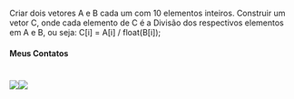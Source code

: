 Criar dois vetores A e B cada um com 10 elementos inteiros. Construir um vetor C, onde cada elemento de C é a Divisão dos respectivos elementos em A e B, ou seja: C[i] = A[i] / float(B[i]);

#### Meus Contatos
# <a href = "mailto:joaodedeusrsfilho@gmail.com"><img src="https://img.shields.io/badge/-Gmail-%23333?style=for-the-badge&logo=gmail&logoColor=white" target="_blank"></a><a href="https://www.linkedin.com/in/joaodedeusrsfilho" target="_blank"><img src="https://img.shields.io/badge/-LinkedIn-%230077B5?style=for-the-badge&logo=linkedin&logoColor=white" target="_blank"></a> 

